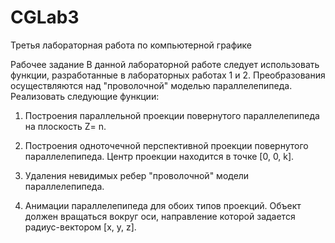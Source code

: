 # CGLab3
Третья лабораторная работа по компьютерной графике

Рабочее задание
В данной лабораторной работе следует использовать функции, разработанные в
лабораторных работах 1 и 2.
Преобразования осуществляются над "проволочной" моделью параллелепипеда.
Реализовать следующие функции:
1. Построения параллельной проекции повернутого параллелепипеда на плоскость Z=
n.
2. Построения одноточечной перспективной проекции повернутого параллелепипеда.
Центр проекции находится в точке [0, 0, k].
3. Удаления невидимых ребер "проволочной" модели параллелепипеда.

4. Анимации параллелепипеда для обоих типов проекций. Объект должен вращаться
вокруг оси, направление которой задается радиус-вектором [x, y, z].
